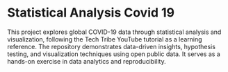 # Statistical Analysis Covid 19
This project explores global COVID-19 data through statistical analysis and visualization, following the Tech Tribe YouTube tutorial as a learning reference. The repository demonstrates data-driven insights, hypothesis testing, and visualization techniques using open public data. It serves as a hands-on exercise in data analytics and reproducibility.
